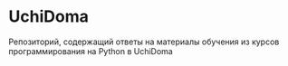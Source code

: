 # UchiDoma
Репозиторий, содержащий ответы на материалы обучения из курсов программирования на Python в UchiDoma
